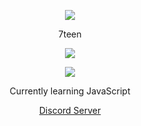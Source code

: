 <p align="center">  
<img src="https://media.discordapp.net/attachments/813341662545313832/813343404507267092/pokemon_pixel.gif">
</p>
<p align="center">
    7teen
<p align="center">  
<img src="https://komarev.com/ghpvc/?username=17teen&color=grey">
</p>
    <p align="center">
  <img src="https://discord.c99.nl/widget/theme-4/945466969094778940.png"/>
</p>
<p align="center">
Currently learning JavaScript
<p align="center">
    <a href="https://discord.gg/4nSYqZ8KAA">Discord Server</a>

